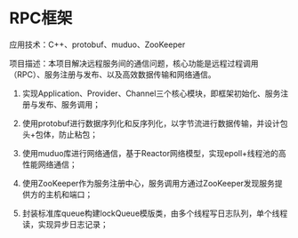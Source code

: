 # RPC框架
应用技术：C++、protobuf、muduo、ZooKeeper

项目描述：本项目解决远程服务间的通信问题，核心功能是远程过程调用（RPC）、服务注册与发布、以及高效数据传输和网络通信。

1. 实现Application、Provider、Channel三个核心模块，即框架初始化、服务注册与发布、服务调用；

2. 使用protobuf进行数据序列化和反序列化，以字节流进行数据传输，并设计包头+包体，防止粘包；

3. 使用muduo库进行网络通信，基于Reactor网络模型，实现epoll+线程池的高性能网络通信；

4. 使用ZooKeeper作为服务注册中心，服务调用方通过ZooKeeper发现服务提供方的主机和端口；

5. 封装标准库queue构建lockQueue模版类，由多个线程写日志队列，单个线程读，实现异步日志记录；

